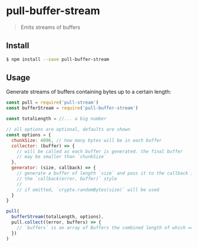 # pull-buffer-stream

> Emits streams of buffers

## Install

```sh
$ npm install --save pull-buffer-stream
```

## Usage

Generate streams of buffers containing bytes up to a certain length:

```javascript
const pull = require('pull-stream')
const bufferStream = require('pull-buffer-stream')

const totalLength = //... a big number

// all options are optional, defaults are shown
const options = {
  chunkSize: 4096, // how many bytes will be in each buffer
  collector: (buffer) => {
    // will be called as each buffer is generated. the final buffer
    // may be smaller than `chunkSize`
  },
  generator: (size, callback) => {
    // generate a buffer of length `size` and pass it to the callback in
    // the `callback(error, buffer)` style
    //
    // if omitted, `crypto.randomBytes(size)` will be used
  }
}

pull(
  bufferStream(totalLength, options),
  pull.collect((error, buffers) => {
    // `buffers` is an array of Buffers the combined length of which === totalLength
  })
)
```

